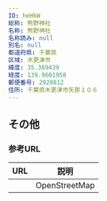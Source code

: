 ```yaml
---
ID: heHkW
総称: 熊野神社
名称: 熊野神社
名称読み: null
別名: null
都道府県: 千葉県
区域: 木更津市
緯度: 35.369439
経度: 139.9601958
郵便番号: 2920812
住所: 千葉県木更津市矢那１０６
---
```


## その他

### 参考URL

| URL | 説明          |
| --- | ------------- |
|     | OpenStreetMap |
